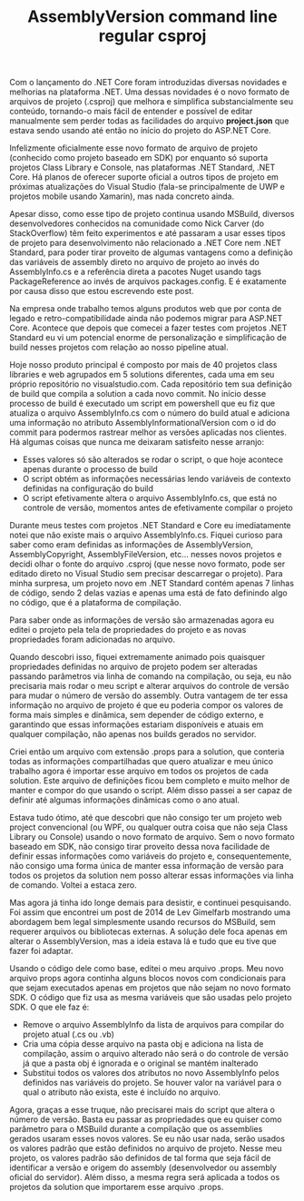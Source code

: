 ﻿---
layout: blogger
title: AssemblyVersion command line regular csproj
published: false
tags: [MSBuild, .NET, Código, Integração Contínua, Automatização]
---
Com o lançamento do .NET Core foram introduzidas diversas novidades e melhorias na plataforma .NET. Uma dessas novidades é o novo formato de arquivos de projeto (.csproj) que melhora e simplifica substancialmente seu conteúdo, tornando-o mais fácil de entender e possível de editar manualmente sem perder todas as facilidades do arquivo <strong>project.json</strong> que estava sendo usando até então no início do projeto do ASP.NET Core.

Infelizmente oficialmente esse novo formato de arquivo de projeto (conhecido como projeto baseado em SDK) por enquanto só suporta projetos Class Library e Console, nas plataformas .NET Standard, .NET Core. Há planos de oferecer suporte oficial a outros tipos de projeto em próximas atualizações do Visual Studio (fala-se principalmente de UWP e projetos mobile usando Xamarin), mas nada concreto ainda.

Apesar disso, como esse tipo de projeto continua usando MSBuild, diversos desenvolvedores conhecidos na comunidade como Nick Carver (do StackOverflow) têm feito experimentos e até passaram a usar esses tipos de projeto para desenvolvimento não relacionado a .NET Core nem .NET Standard, para poder tirar proveito de algumas vantagens como a definição das variáveis de assembly direto no arquivo de projeto ao invés do AssemblyInfo.cs e a referência direta a pacotes Nuget usando tags PackageReference ao invés de arquivos packages.config. E é exatamente por causa disso que estou escrevendo este post.

Na empresa onde trabalho temos alguns produtos web que por conta de legado e retro-compatibilidade ainda não podemos migrar para ASP.NET Core. Acontece que depois que comecei a fazer testes com projetos .NET Standard eu vi um potencial enorme de personalização e simplificação de build nesses projetos com relação ao nosso pipeline atual.

Hoje nosso produto principal é composto por mais de 40 projetos class libraries e web agrupados em 5 solutions diferentes, cada uma em seu próprio repositório no visualstudio.com. Cada repositório tem sua definição de build que compila a solution a cada novo commit. No início desse processo de build é executado um script em powershell que eu fiz que atualiza o arquivo AssemblyInfo.cs com o número do build atual e adiciona uma informação no atributo AssemblyInformationalVersion com o id do commit para podermos rastrear melhor as versões aplicadas nos clientes. Há algumas coisas que nunca me deixaram satisfeito nesse arranjo:

- Esses valores só são alterados se rodar o script, o que hoje acontece apenas durante o processo de build
- O script obtém as informações necessárias lendo variáveis de contexto definidas na configuração do build
- O script efetivamente altera o arquivo AssemblyInfo.cs, que está no controle de versão, momentos antes de efetivamente compilar o projeto

Durante meus testes com projetos .NET Standard e Core eu imediatamente notei que não existe mais o arquivo AssemblyInfo.cs. Fiquei curioso para saber como eram definidas as informações de AssemblyVersion, AssemblyCopyright, AssemblyFileVersion, etc… nesses novos projetos e decidi olhar o fonte do arquivo .csproj (que nesse novo formato, pode ser editado direto no Visual Studio sem precisar descarregar o projeto). Para minha surpresa, um projeto novo em .NET Standard contém apenas 7 linhas de código, sendo 2 delas vazias e apenas uma está de fato definindo algo no código, que é a plataforma de compilação.

Para saber onde as informações de versão são armazenadas agora eu editei o projeto pela tela de propriedades do projeto e as novas propriedades foram adicionadas no arquivo.

Quando descobri isso, fiquei extremamente animado pois quaisquer propriedades definidas no arquivo de projeto podem ser alteradas passando parâmetros via linha de comando na compilação, ou seja, eu não precisaria mais rodar o meu script e alterar arquivos do controle de versão para mudar o número de versão do assembly. Outra vantagem de ter essa informação no arquivo de projeto é que eu poderia compor os valores de forma mais simples e dinâmica, sem depender de código externo, e garantindo que essas informações estariam disponíveis e atuais em qualquer compilação, não apenas nos builds gerados no servidor.

Criei então um arquivo com extensão .props para a solution, que conteria todas as informações compartilhadas que quero atualizar e meu único trabalho agora é importar esse arquivo em todos os projetos de cada solution. Este arquivo de definições ficou bem completo e muito melhor de manter e compor do que usando o script. Além disso passei a ser capaz de definir até algumas informações dinâmicas como o ano atual.

Estava tudo ótimo, até que descobri que não consigo ter um projeto web project convencional (ou WPF, ou qualquer outra coisa que não seja Class Library ou Console) usando o novo formato de arquivo. Sem o novo formato baseado em SDK, não consigo tirar proveito dessa nova facilidade de definir essas informações como variáveis do projeto e, consequentemente, não consigo uma forma única de manter essa informação de versão para todos os projetos da solution nem posso alterar essas informações via linha de comando. Voltei a estaca zero.

Mas agora já tinha ido longe demais para desistir, e continuei pesquisando. Foi assim que encontrei um post de 2014 de Lev Gimelfarb mostrando uma abordagem bem legal simplesmente usando recursos do MSBuild, sem requerer arquivos ou bibliotecas externas. A solução dele foca apenas em alterar o AssemblyVersion, mas a ideia estava lá e tudo que eu tive que fazer foi adaptar.

Usando o código dele como base, editei o meu arquivo .props. Meu novo arquivo props agora continha alguns blocos novos com condicionais para que sejam executados apenas em projetos que não sejam no novo formato SDK. O código que fiz usa as mesma variáveis que são usadas pelo projeto SDK. O que ele faz é:

- Remove o arquivo AssemblyInfo da lista de arquivos para compilar do projeto atual (.cs ou .vb)
- Cria uma cópia desse arquivo na pasta obj e adiciona na lista de compilação, assim o arquivo alterado não será o do controle de versão já que a pasta obj é ignorada e o original se mantém inalterado
- Substitui todos os valores dos atributos no novo AssemblyInfo pelos definidos nas variáveis do projeto. Se houver valor na variável para o qual o atributo não exista, este é incluído no arquivo.

Agora, graças a esse truque, não precisarei mais do script que altera o número de versão. Basta eu passar as propriedades que eu quiser como parâmetro para o MSBuild durante a compilação que os assemblies gerados usaram esses novos valores. Se eu não usar nada, serão usados os valores padrão que estão definidos no arquivo de projeto. Nesse meu projeto, os valores padrão são definidos de tal forma que seja fácil de identificar a versão e origem do assembly (desenvolvedor ou assembly oficial do servidor). Além disso, a mesma regra será aplicada a todos os projetos da solution que importarem esse arquivo .props.
